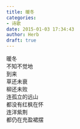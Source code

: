 ```yaml
---  
title: 暖冬  
categories:  
- 诗歌  
date: 2015-01-03 17:34:43  
author: Herb  
draft: true
---  
```

暖冬  
不知不觉地  
到来  
草还未衰  
柳还未败  
连孤立的远山  
都没有红枫在怀  
连洋紫荆  
都仍在充盈裙摆